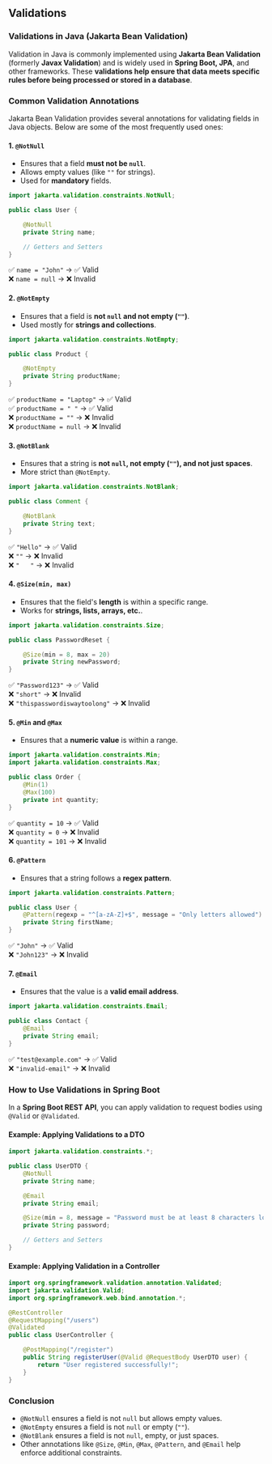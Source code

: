 ## **Validations**

### **Validations in Java (Jakarta Bean Validation)**

Validation in Java is commonly implemented using **Jakarta Bean Validation** (formerly **Javax Validation**) and is widely used in **Spring Boot, JPA**, and other frameworks. These **validations help ensure that data meets specific rules before being processed or stored in a database**.

### **Common Validation Annotations**

Jakarta Bean Validation provides several annotations for validating fields in Java objects. Below are some of the most frequently used ones:

#### **1. `@NotNull`**

  - Ensures that a field **must not be `null`**.
  - Allows empty values (like `""` for strings).
  - Used for **mandatory** fields.

```java
import jakarta.validation.constraints.NotNull;

public class User {

    @NotNull
    private String name;

    // Getters and Setters
}
```

✅ `name = "John"` → ✅ Valid  
❌ `name = null` → ❌ Invalid  

#### **2. `@NotEmpty`**

  - Ensures that a field is **not `null` and not empty (`""`)**.
  - Used mostly for **strings and collections**.

```java
import jakarta.validation.constraints.NotEmpty;

public class Product {

    @NotEmpty
    private String productName;
}
```

✅ `productName = "Laptop"` → ✅ Valid   
✅ `productName = " "` → ✅ Valid  
❌ `productName = ""` → ❌ Invalid  
❌ `productName = null` → ❌ Invalid  

#### **3. `@NotBlank`**
  
  - Ensures that a string is **not `null`, not empty (`""`), and not just spaces**.
  - More strict than `@NotEmpty`.

```java
import jakarta.validation.constraints.NotBlank;

public class Comment {

    @NotBlank
    private String text;
}
```

✅ `"Hello"` → ✅ Valid  
❌ `""` → ❌ Invalid  
❌ `"   "` → ❌ Invalid  

#### **4. `@Size(min, max)`**

  - Ensures that the field's **length** is within a specific range.
  - Works for **strings, lists, arrays, etc.**.

```java
import jakarta.validation.constraints.Size;

public class PasswordReset {

    @Size(min = 8, max = 20)
    private String newPassword;
}
```

✅ `"Password123"` → ✅ Valid  
❌ `"short"` → ❌ Invalid  
❌ `"thispasswordiswaytoolong"` → ❌ Invalid  

#### **5. `@Min` and `@Max`**

  - Ensures that a **numeric value** is within a range.

```java
import jakarta.validation.constraints.Min;
import jakarta.validation.constraints.Max;

public class Order {
    @Min(1)
    @Max(100)
    private int quantity;
}
```

✅ `quantity = 10` → ✅ Valid  
❌ `quantity = 0` → ❌ Invalid  
❌ `quantity = 101` → ❌ Invalid  

#### **6. `@Pattern`**

  - Ensures that a string follows a **regex pattern**.

```java
import jakarta.validation.constraints.Pattern;

public class User {
    @Pattern(regexp = "^[a-zA-Z]+$", message = "Only letters allowed")
    private String firstName;
}
```

✅ `"John"` → ✅ Valid  
❌ `"John123"` → ❌ Invalid  

#### **7. `@Email`**

  - Ensures that the value is a **valid email address**.

```java
import jakarta.validation.constraints.Email;

public class Contact {
    @Email
    private String email;
}
```

✅ `"test@example.com"` → ✅ Valid  
❌ `"invalid-email"` → ❌ Invalid  

### **How to Use Validations in Spring Boot**

In a **Spring Boot REST API**, you can apply validation to request bodies using `@Valid` or `@Validated`.

#### **Example: Applying Validations to a DTO**

```java
import jakarta.validation.constraints.*;

public class UserDTO {
    @NotNull
    private String name;

    @Email
    private String email;

    @Size(min = 8, message = "Password must be at least 8 characters long")
    private String password;

    // Getters and Setters
}
```

#### **Example: Applying Validation in a Controller**

```java
import org.springframework.validation.annotation.Validated;
import jakarta.validation.Valid;
import org.springframework.web.bind.annotation.*;

@RestController
@RequestMapping("/users")
@Validated
public class UserController {

    @PostMapping("/register")
    public String registerUser(@Valid @RequestBody UserDTO user) {
        return "User registered successfully!";
    }
}
```

### **Conclusion**

  - `@NotNull` ensures a field is not `null` but allows empty values.
  - `@NotEmpty` ensures a field is not `null` or empty (`""`).
  - `@NotBlank` ensures a field is not `null`, empty, or just spaces.
  - Other annotations like `@Size`, `@Min`, `@Max`, `@Pattern`, and `@Email` help enforce additional constraints.
